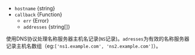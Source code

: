 <!-- YAML
added: v0.1.90
-->
- `hostname` {string}
- `callback` {Function}
  - `err` {Error}
  - `addresses` {string[]}

使用DNS协议处理名称服务器主机名记录(`NS`记录)。`adresses`为有效的名称服务器记录主机名数组（eg:`['ns1.example.com', 'ns2.example.com']`）。


